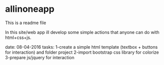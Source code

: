 # allinoneapp
This is a readme file

In this site/web app ill develop some simple actions that anyone can do with html+css+js.

date: 08-04-2016
tasks:
1-create a simple html template (textbox + buttons for interaction) and folder project
2-import bootstrap css library for colorize
3-prepare js/jquery for interaction

